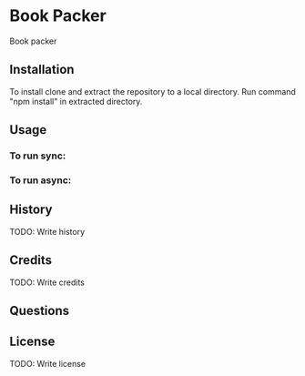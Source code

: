 # Book Packer

Book packer 
## Installation

To install clone and extract the repository to a local directory.
Run command "npm install" in extracted directory.

## Usage

### To run sync:

### To run async:

## History

TODO: Write history

## Credits

TODO: Write credits

## Questions


## License

TODO: Write license